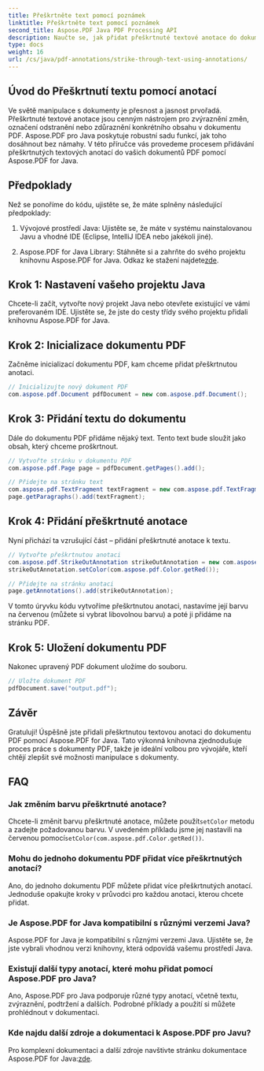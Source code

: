 ```yaml
---
title: Přeškrtněte text pomocí poznámek
linktitle: Přeškrtněte text pomocí poznámek
second_title: Aspose.PDF Java PDF Processing API
description: Naučte se, jak přidat přeškrtnuté textové anotace do dokumentů PDF pomocí Aspose.PDF pro Java. Postupujte podle našeho podrobného průvodce pro přesnou manipulaci s dokumenty.
type: docs
weight: 16
url: /cs/java/pdf-annotations/strike-through-text-using-annotations/
---
```


## Úvod do Přeškrtnutí textu pomocí anotací

Ve světě manipulace s dokumenty je přesnost a jasnost prvořadá. Přeškrtnuté textové anotace jsou cenným nástrojem pro zvýraznění změn, označení odstranění nebo zdůraznění konkrétního obsahu v dokumentu PDF. Aspose.PDF pro Java poskytuje robustní sadu funkcí, jak toho dosáhnout bez námahy. V této příručce vás provedeme procesem přidávání přeškrtnutých textových anotací do vašich dokumentů PDF pomocí Aspose.PDF for Java.

## Předpoklady

Než se ponoříme do kódu, ujistěte se, že máte splněny následující předpoklady:

1. Vývojové prostředí Java: Ujistěte se, že máte v systému nainstalovanou Javu a vhodné IDE (Eclipse, IntelliJ IDEA nebo jakékoli jiné).

2.  Aspose.PDF for Java Library: Stáhněte si a zahrňte do svého projektu knihovnu Aspose.PDF for Java. Odkaz ke stažení najdete[zde](https://releases.aspose.com/pdf/java/).

## Krok 1: Nastavení vašeho projektu Java

Chcete-li začít, vytvořte nový projekt Java nebo otevřete existující ve vámi preferovaném IDE. Ujistěte se, že jste do cesty třídy svého projektu přidali knihovnu Aspose.PDF for Java.

## Krok 2: Inicializace dokumentu PDF

Začněme inicializací dokumentu PDF, kam chceme přidat přeškrtnutou anotaci.

```java
// Inicializujte nový dokument PDF
com.aspose.pdf.Document pdfDocument = new com.aspose.pdf.Document();
```

## Krok 3: Přidání textu do dokumentu

Dále do dokumentu PDF přidáme nějaký text. Tento text bude sloužit jako obsah, který chceme proškrtnout.

```java
// Vytvořte stránku v dokumentu PDF
com.aspose.pdf.Page page = pdfDocument.getPages().add();

// Přidejte na stránku text
com.aspose.pdf.TextFragment textFragment = new com.aspose.pdf.TextFragment("This is a sample text to be struck through.");
page.getParagraphs().add(textFragment);
```

## Krok 4: Přidání přeškrtnuté anotace

Nyní přichází ta vzrušující část – přidání přeškrtnuté anotace k textu.

```java
// Vytvořte přeškrtnutou anotaci
com.aspose.pdf.StrikeOutAnnotation strikeOutAnnotation = new com.aspose.pdf.StrikeOutAnnotation(page, textFragment.getRectangle());
strikeOutAnnotation.setColor(com.aspose.pdf.Color.getRed());

// Přidejte na stránku anotaci
page.getAnnotations().add(strikeOutAnnotation);
```

V tomto úryvku kódu vytvoříme přeškrtnutou anotaci, nastavíme její barvu na červenou (můžete si vybrat libovolnou barvu) a poté ji přidáme na stránku PDF.

## Krok 5: Uložení dokumentu PDF

Nakonec upravený PDF dokument uložíme do souboru.

```java
// Uložte dokument PDF
pdfDocument.save("output.pdf");
```

## Závěr

Gratuluji! Úspěšně jste přidali přeškrtnutou textovou anotaci do dokumentu PDF pomocí Aspose.PDF for Java. Tato výkonná knihovna zjednodušuje proces práce s dokumenty PDF, takže je ideální volbou pro vývojáře, kteří chtějí zlepšit své možnosti manipulace s dokumenty.

## FAQ

### Jak změním barvu přeškrtnuté anotace?

 Chcete-li změnit barvu přeškrtnuté anotace, můžete použít`setColor` metodu a zadejte požadovanou barvu. V uvedeném příkladu jsme jej nastavili na červenou pomocí`setColor(com.aspose.pdf.Color.getRed())`.

### Mohu do jednoho dokumentu PDF přidat více přeškrtnutých anotací?

Ano, do jednoho dokumentu PDF můžete přidat více přeškrtnutých anotací. Jednoduše opakujte kroky v průvodci pro každou anotaci, kterou chcete přidat.

### Je Aspose.PDF for Java kompatibilní s různými verzemi Java?

Aspose.PDF for Java je kompatibilní s různými verzemi Java. Ujistěte se, že jste vybrali vhodnou verzi knihovny, která odpovídá vašemu prostředí Java.

### Existují další typy anotací, které mohu přidat pomocí Aspose.PDF pro Java?

Ano, Aspose.PDF pro Java podporuje různé typy anotací, včetně textu, zvýraznění, podtržení a dalších. Podrobné příklady a použití si můžete prohlédnout v dokumentaci.

### Kde najdu další zdroje a dokumentaci k Aspose.PDF pro Javu?

 Pro komplexní dokumentaci a další zdroje navštivte stránku dokumentace Aspose.PDF for Java:[zde](https://reference.aspose.com/pdf/java/).